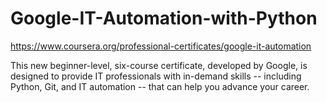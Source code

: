# Google-IT-Automation-with-Python

https://www.coursera.org/professional-certificates/google-it-automation

This new beginner-level, six-course certificate, developed by Google, is designed to provide IT professionals with in-demand skills -- including Python, Git, and IT automation -- that can help you advance your career.



